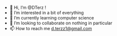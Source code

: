 - 👋 Hi, I’m @DTerz !
- 👀 I’m interested in a bit of everything
- 🌱 I’m currently learning computer science
- 💞️ I’m looking to collaborate on nothing in particular
- 📫 How to reach me d.terzz1@gmail.com

<!---
DTerz/DTerz is a ✨ special ✨ repository because its `README.md` (this file) appears on your GitHub profile.
You can click the Preview link to take a look at your changes.
--->
